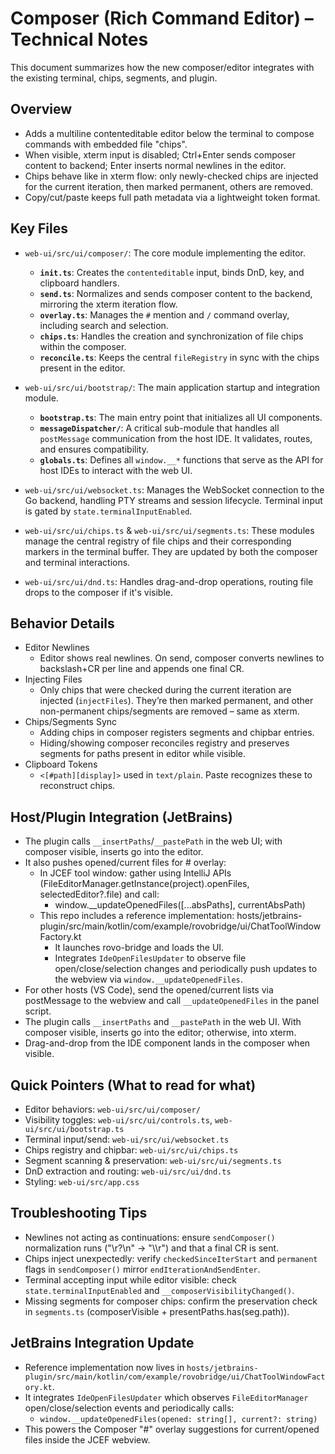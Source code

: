 # Composer (Rich Command Editor) – Technical Notes

This document summarizes how the new composer/editor integrates with the existing terminal, chips, segments, and plugin.

## Overview
- Adds a multiline contenteditable editor below the terminal to compose commands with embedded file "chips".
- When visible, xterm input is disabled; Ctrl+Enter sends composer content to backend; Enter inserts normal newlines in the editor.
- Chips behave like in xterm flow: only newly-checked chips are injected for the current iteration, then marked permanent, others are removed.
- Copy/cut/paste keeps full path metadata via a lightweight token format.

## Key Files
- `web-ui/src/ui/composer/`: The core module implementing the editor.
  - **`init.ts`**: Creates the `contenteditable` input, binds DnD, key, and clipboard handlers.
  - **`send.ts`**: Normalizes and sends composer content to the backend, mirroring the xterm iteration flow.
  - **`overlay.ts`**: Manages the `#` mention and `/` command overlay, including search and selection.
  - **`chips.ts`**: Handles the creation and synchronization of file chips within the composer.
  - **`reconcile.ts`**: Keeps the central `fileRegistry` in sync with the chips present in the editor.

- `web-ui/src/ui/bootstrap/`: The main application startup and integration module.
  - **`bootstrap.ts`**: The main entry point that initializes all UI components.
  - **`messageDispatcher/`**: A critical sub-module that handles all `postMessage` communication from the host IDE. It validates, routes, and ensures compatibility.
  - **`globals.ts`**: Defines all `window.__*` functions that serve as the API for host IDEs to interact with the web UI.

- `web-ui/src/ui/websocket.ts`: Manages the WebSocket connection to the Go backend, handling PTY streams and session lifecycle. Terminal input is gated by `state.terminalInputEnabled`.

- `web-ui/src/ui/chips.ts` & `web-ui/src/ui/segments.ts`: These modules manage the central registry of file chips and their corresponding markers in the terminal buffer. They are updated by both the composer and terminal interactions.

- `web-ui/src/ui/dnd.ts`: Handles drag-and-drop operations, routing file drops to the composer if it's visible.

## Behavior Details
- Editor Newlines
  - Editor shows real newlines. On send, composer converts newlines to backslash+CR per line and appends one final CR.
- Injecting Files
  - Only chips that were checked during the current iteration are injected (`injectFiles`). They’re then marked permanent, and other non-permanent chips/segments are removed – same as xterm.
- Chips/Segments Sync
  - Adding chips in composer registers segments and chipbar entries.
  - Hiding/showing composer reconciles registry and preserves segments for paths present in editor while visible.
- Clipboard Tokens
  - `<[#path][display]>` used in `text/plain`. Paste recognizes these to reconstruct chips.

## Host/Plugin Integration (JetBrains)
- The plugin calls `__insertPaths`/`__pastePath` in the web UI; with composer visible, inserts go into the editor.
- It also pushes opened/current files for # overlay:
  - In JCEF tool window: gather using IntelliJ APIs (FileEditorManager.getInstance(project).openFiles, selectedEditor?.file) and call:
    - window.__updateOpenedFiles([...absPaths], currentAbsPath)
  - This repo includes a reference implementation: hosts/jetbrains-plugin/src/main/kotlin/com/example/rovobridge/ui/ChatToolWindowFactory.kt
    - It launches rovo-bridge and loads the UI.
    - Integrates `IdeOpenFilesUpdater` to observe file open/close/selection changes and periodically push updates to the webview via `window.__updateOpenedFiles`.
- For other hosts (VS Code), send the opened/current lists via postMessage to the webview and call `__updateOpenedFiles` in the panel script.
- The plugin calls `__insertPaths` and `__pastePath` in the web UI. With composer visible, inserts go into the editor; otherwise, into xterm.
- Drag-and-drop from the IDE component lands in the composer when visible.

## Quick Pointers (What to read for what)
- Editor behaviors: `web-ui/src/ui/composer/`
- Visibility toggles: `web-ui/src/ui/controls.ts`, `web-ui/src/ui/bootstrap.ts`
- Terminal input/send: `web-ui/src/ui/websocket.ts`
- Chips registry and chipbar: `web-ui/src/ui/chips.ts`
- Segment scanning & preservation: `web-ui/src/ui/segments.ts`
- DnD extraction and routing: `web-ui/src/ui/dnd.ts`
- Styling: `web-ui/src/app.css`

## Troubleshooting Tips
- Newlines not acting as continuations: ensure `sendComposer()` normalization runs ("\r?\n" → "\\\r") and that a final CR is sent.
- Chips inject unexpectedly: verify `checkedSinceIterStart` and `permanent` flags in `sendComposer()` mirror `endIterationAndSendEnter`.
- Terminal accepting input while editor visible: check `state.terminalInputEnabled` and `__composerVisibilityChanged()`.
- Missing segments for composer chips: confirm the preservation check in `segments.ts` (composerVisible + presentPaths.has(seg.path)).

## JetBrains Integration Update
- Reference implementation now lives in `hosts/jetbrains-plugin/src/main/kotlin/com/example/rovobridge/ui/ChatToolWindowFactory.kt`.
- It integrates `IdeOpenFilesUpdater` which observes `FileEditorManager` open/close/selection events and periodically calls:
  - `window.__updateOpenedFiles(opened: string[], current?: string)`
- This powers the Composer "#" overlay suggestions for current/opened files inside the JCEF webview.
